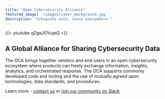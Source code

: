 ```yaml
---
title: "Open Cybersecurity Alliance"
featured_image: '/images/cyber_background.jpg'
description: "Integrate once, reuse everywhere."
---
```


{{< youtube qZgeJ01cqeQ >}}

## A Global Alliance for Sharing Cybersecurity Data
The OCA brings together vendors and end users in an open cybersecurity
ecosystem where products can freely exchange information, insights,
analytics, and orchestrated response. The OCA supports commonly
developed code and tooling and the use of mutually agreed upon
technologies, data standards, and procedures. 

Learn more - [contact us](/contact) or [join our community on Slack](https://docs.google.com/forms/d/1vEAqg9SKBF3UMtmbJJ9qqLarrXN5zeVG3_obedA3DKs/viewform?edit_requested=true)
